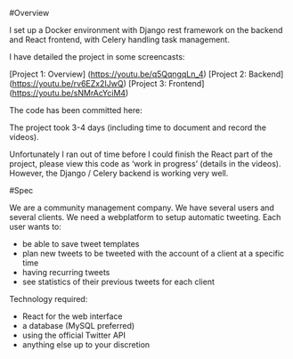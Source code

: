 #Overview

I set up a Docker environment with Django rest framework on the backend and React frontend, with Celery handling task management.

I have detailed the project in some screencasts:

[Project 1: Overview] (https://youtu.be/q5QqngqLn_4)
[Project 2: Backend] (https://youtu.be/rv6EZx2IJwQ)
[Project 3: Frontend] (https://youtu.be/sNMrAcYciM4)

The code has been committed here:

The project took 3-4 days (including time to document and record the videos).

Unfortunately I ran out of time before I could finish the React part of the project, please view this code as ‘work in progress’ (details in the videos). However, the Django / Celery backend is working very well.

#Spec

We are a community management company.
We have several users and several clients.
We need a webplatform to setup automatic tweeting.
Each user wants to:
- be able to save tweet templates
- plan new tweets to be tweeted with the account of a client at
  a specific time
- having recurring tweets
- see statistics of their previous tweets for each client

Technology required:
- React for the web interface
- a database (MySQL preferred)
- using the official Twitter API
- anything else up to your discretion
